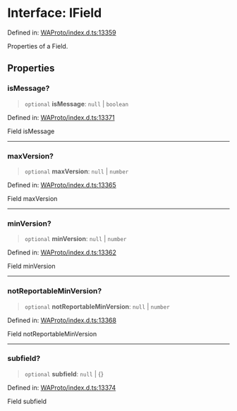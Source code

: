 # Interface: IField

Defined in: [WAProto/index.d.ts:13359](https://github.com/Fokusdotid/Baileys/blob/49e815e65b8f4aea31725e09dcf4815734557e39/WAProto/index.d.ts#L13359)

Properties of a Field.

## Properties

### isMessage?

> `optional` **isMessage**: `null` \| `boolean`

Defined in: [WAProto/index.d.ts:13371](https://github.com/Fokusdotid/Baileys/blob/49e815e65b8f4aea31725e09dcf4815734557e39/WAProto/index.d.ts#L13371)

Field isMessage

***

### maxVersion?

> `optional` **maxVersion**: `null` \| `number`

Defined in: [WAProto/index.d.ts:13365](https://github.com/Fokusdotid/Baileys/blob/49e815e65b8f4aea31725e09dcf4815734557e39/WAProto/index.d.ts#L13365)

Field maxVersion

***

### minVersion?

> `optional` **minVersion**: `null` \| `number`

Defined in: [WAProto/index.d.ts:13362](https://github.com/Fokusdotid/Baileys/blob/49e815e65b8f4aea31725e09dcf4815734557e39/WAProto/index.d.ts#L13362)

Field minVersion

***

### notReportableMinVersion?

> `optional` **notReportableMinVersion**: `null` \| `number`

Defined in: [WAProto/index.d.ts:13368](https://github.com/Fokusdotid/Baileys/blob/49e815e65b8f4aea31725e09dcf4815734557e39/WAProto/index.d.ts#L13368)

Field notReportableMinVersion

***

### subfield?

> `optional` **subfield**: `null` \| \{\}

Defined in: [WAProto/index.d.ts:13374](https://github.com/Fokusdotid/Baileys/blob/49e815e65b8f4aea31725e09dcf4815734557e39/WAProto/index.d.ts#L13374)

Field subfield
